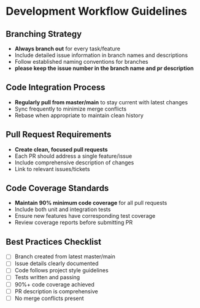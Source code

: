 # Development Workflow Guidelines

## Branching Strategy
- **Always branch out** for every task/feature
- Include detailed issue information in branch names and descriptions
- Follow established naming conventions for branches
- **please keep the issue number in the branch name and pr description**

## Code Integration Process
- **Regularly pull from master/main** to stay current with latest changes
- Sync frequently to minimize merge conflicts
- Rebase when appropriate to maintain clean history

## Pull Request Requirements
- **Create clean, focused pull requests**
- Each PR should address a single feature/issue
- Include comprehensive description of changes
- Link to relevant issues/tickets

## Code Coverage Standards
- **Maintain 90% minimum code coverage** for all pull requests
- Include both unit and integration tests
- Ensure new features have corresponding test coverage
- Review coverage reports before submitting PR

## Best Practices Checklist
- [ ] Branch created from latest master/main
- [ ] Issue details clearly documented
- [ ] Code follows project style guidelines
- [ ] Tests written and passing
- [ ] 90%+ code coverage achieved
- [ ] PR description is comprehensive
- [ ] No merge conflicts present